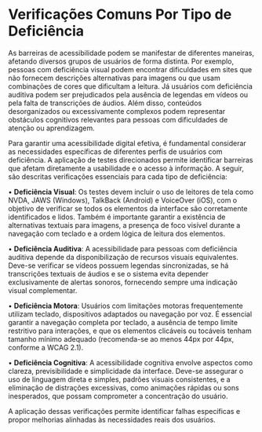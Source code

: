 # Verificações Comuns Por Tipo de Deficiência

As barreiras de acessibilidade podem se manifestar de diferentes maneiras, afetando diversos grupos de usuários de forma distinta. Por exemplo, pessoas com deficiência visual podem encontrar dificuldades em sites que não fornecem descrições alternativas para imagens ou que usam combinações de cores que dificultam a leitura. Já usuários com deficiência auditiva podem ser prejudicados pela ausência de legendas em vídeos ou pela falta de transcrições de áudios. Além disso, conteúdos desorganizados ou excessivamente complexos podem representar obstáculos cognitivos relevantes para pessoas com dificuldades de atenção ou aprendizagem.

Para garantir uma acessibilidade digital efetiva, é fundamental considerar as necessidades específicas de diferentes perfis de usuários com deficiência. A aplicação de testes direcionados permite identificar barreiras que afetam diretamente a usabilidade e o acesso à informação. A seguir, são descritas verificações essenciais para cada tipo de deficiência:

•	**Deficiência Visual**: Os testes devem incluir o uso de leitores de tela como NVDA, JAWS (Windows), TalkBack (Android) e VoiceOver (iOS), com o objetivo de verificar se todos os elementos da interface são corretamente identificados e lidos. Também é importante garantir a existência de alternativas textuais para imagens, a presença de foco visível durante a navegação com teclado e a ordem lógica de leitura dos elementos.

•	**Deficiência Auditiva**: A acessibilidade para pessoas com deficiência auditiva depende da disponibilização de recursos visuais equivalentes. Deve-se verificar se vídeos possuem legendas sincronizadas, se há transcrições textuais de áudios e se o sistema evita depender exclusivamente de alertas sonoros, fornecendo sempre uma indicação visual complementar.

•	**Deficiência Motora**: Usuários com limitações motoras frequentemente utilizam teclado, dispositivos adaptados ou navegação por voz. É essencial garantir a navegação completa por teclado, a ausência de tempo limite restritivo para interações, e que os elementos clicáveis ou tocáveis tenham tamanho mínimo adequado (recomenda-se ao menos 44px por 44px, conforme a WCAG 2.1).

•	**Deficiência Cognitiva**: A acessibilidade cognitiva envolve aspectos como clareza, previsibilidade e simplicidade da interface. Deve-se assegurar o uso de linguagem direta e simples, padrões visuais consistentes, e a eliminação de distrações excessivas, como animações rápidas ou sons inesperados, que possam comprometer a concentração do usuário.

A aplicação dessas verificações permite identificar falhas específicas e propor melhorias alinhadas às necessidades reais dos usuários. 